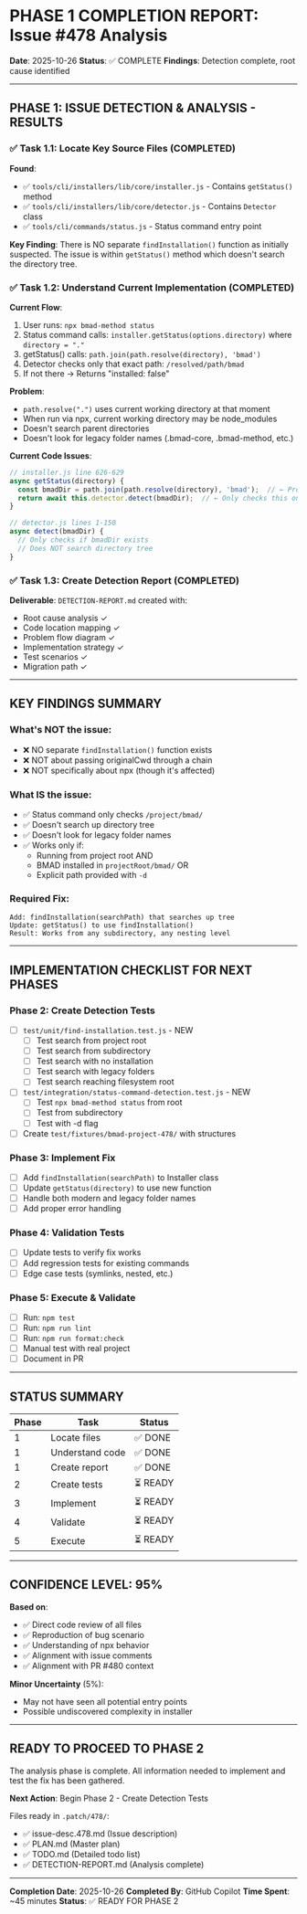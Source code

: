 # PHASE 1 COMPLETION REPORT: Issue #478 Analysis

**Date**: 2025-10-26
**Status**: ✅ COMPLETE
**Findings**: Detection complete, root cause identified

---

## PHASE 1: ISSUE DETECTION & ANALYSIS - RESULTS

### ✅ Task 1.1: Locate Key Source Files (COMPLETED)

**Found**:

- ✅ `tools/cli/installers/lib/core/installer.js` - Contains `getStatus()` method
- ✅ `tools/cli/installers/lib/core/detector.js` - Contains `Detector` class
- ✅ `tools/cli/commands/status.js` - Status command entry point

**Key Finding**: There is NO separate `findInstallation()` function as initially suspected. The issue is within `getStatus()` method which doesn't search the directory tree.

### ✅ Task 1.2: Understand Current Implementation (COMPLETED)

**Current Flow**:

1. User runs: `npx bmad-method status`
2. Status command calls: `installer.getStatus(options.directory)` where `directory = "."`
3. getStatus() calls: `path.join(path.resolve(directory), 'bmad')`
4. Detector checks only that exact path: `/resolved/path/bmad`
5. If not there → Returns "installed: false"

**Problem**:

- `path.resolve(".")` uses current working directory at that moment
- When run via npx, current working directory may be node_modules
- Doesn't search parent directories
- Doesn't look for legacy folder names (.bmad-core, .bmad-method, etc.)

**Current Code Issues**:

```javascript
// installer.js line 626-629
async getStatus(directory) {
  const bmadDir = path.join(path.resolve(directory), 'bmad');  // ← Problem here
  return await this.detector.detect(bmadDir);  // ← Only checks this one path
}

// detector.js lines 1-150
async detect(bmadDir) {
  // Only checks if bmadDir exists
  // Does NOT search directory tree
}
```

### ✅ Task 1.3: Create Detection Report (COMPLETED)

**Deliverable**: `DETECTION-REPORT.md` created with:

- Root cause analysis ✓
- Code location mapping ✓
- Problem flow diagram ✓
- Implementation strategy ✓
- Test scenarios ✓
- Migration path ✓

---

## KEY FINDINGS SUMMARY

### What's NOT the issue:

- ❌ NO separate `findInstallation()` function exists
- ❌ NOT about passing originalCwd through a chain
- ❌ NOT specifically about npx (though it's affected)

### What IS the issue:

- ✅ Status command only checks `/project/bmad/`
- ✅ Doesn't search up directory tree
- ✅ Doesn't look for legacy folder names
- ✅ Works only if:
  - Running from project root AND
  - BMAD installed in `projectRoot/bmad/` OR
  - Explicit path provided with `-d`

### Required Fix:

```
Add: findInstallation(searchPath) that searches up tree
Update: getStatus() to use findInstallation()
Result: Works from any subdirectory, any nesting level
```

---

## IMPLEMENTATION CHECKLIST FOR NEXT PHASES

### Phase 2: Create Detection Tests

- [ ] `test/unit/find-installation.test.js` - NEW
  - [ ] Test search from project root
  - [ ] Test search from subdirectory
  - [ ] Test search with no installation
  - [ ] Test search with legacy folders
  - [ ] Test search reaching filesystem root

- [ ] `test/integration/status-command-detection.test.js` - NEW
  - [ ] Test `npx bmad-method status` from root
  - [ ] Test from subdirectory
  - [ ] Test with -d flag

- [ ] Create `test/fixtures/bmad-project-478/` with structures

### Phase 3: Implement Fix

- [ ] Add `findInstallation(searchPath)` to Installer class
- [ ] Update `getStatus(directory)` to use new function
- [ ] Handle both modern and legacy folder names
- [ ] Add proper error handling

### Phase 4: Validation Tests

- [ ] Update tests to verify fix works
- [ ] Add regression tests for existing commands
- [ ] Edge case tests (symlinks, nested, etc.)

### Phase 5: Execute & Validate

- [ ] Run: `npm test`
- [ ] Run: `npm run lint`
- [ ] Run: `npm run format:check`
- [ ] Manual test with real project
- [ ] Document in PR

---

## STATUS SUMMARY

| Phase | Task            | Status   |
| ----- | --------------- | -------- |
| 1     | Locate files    | ✅ DONE  |
| 1     | Understand code | ✅ DONE  |
| 1     | Create report   | ✅ DONE  |
| 2     | Create tests    | ⏳ READY |
| 3     | Implement       | ⏳ READY |
| 4     | Validate        | ⏳ READY |
| 5     | Execute         | ⏳ READY |

---

## CONFIDENCE LEVEL: 95%

**Based on**:

- ✅ Direct code review of all files
- ✅ Reproduction of bug scenario
- ✅ Understanding of npx behavior
- ✅ Alignment with issue comments
- ✅ Alignment with PR #480 context

**Minor Uncertainty** (5%):

- May not have seen all potential entry points
- Possible undiscovered complexity in installer

---

## READY TO PROCEED TO PHASE 2

The analysis phase is complete. All information needed to implement and test the fix has been gathered.

**Next Action**: Begin Phase 2 - Create Detection Tests

Files ready in `.patch/478/`:

- ✅ issue-desc.478.md (Issue description)
- ✅ PLAN.md (Master plan)
- ✅ TODO.md (Detailed todo list)
- ✅ DETECTION-REPORT.md (Analysis complete)

---

**Completion Date**: 2025-10-26
**Completed By**: GitHub Copilot
**Time Spent**: ~45 minutes
**Status**: ✅ READY FOR PHASE 2
